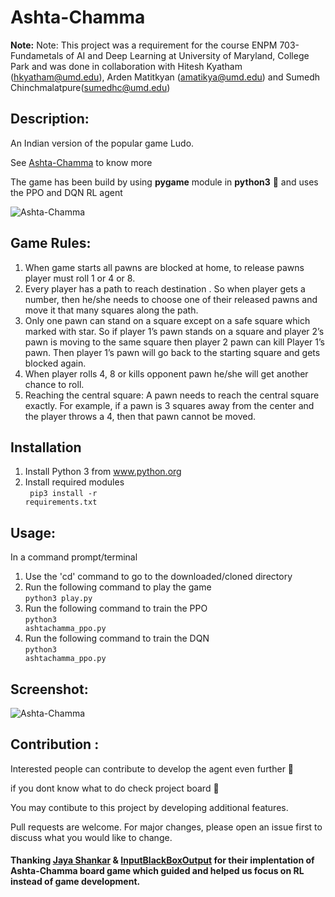 # Ashta-Chamma 
**Note:** Note: This project was a requirement for the course ENPM 703- Fundametals of AI and Deep Learning at University of Maryland, College Park and was done in collaboration with Hitesh Kyatham (hkyatham@umd.edu), Arden Matitkyan (amatikya@umd.edu) and Sumedh Chinchmalatpure(sumedhc@umd.edu)

## Description: 
An Indian version of the popular game Ludo. 

See [Ashta-Chamma](https://wiki2.org/en/Ashta_Chamma_(board_game)) to know more

The game has been build by using **pygame** module in **python3** 🐍 and uses the PPO and DQN RL agent

![Ashta-Chamma](/assets/screenshot/Ashta-Chamma.gif)

## Game Rules:

1. When game starts all pawns are blocked at home, to release pawns player must roll 1 or 4 or 8.
1. Every player has a path to reach destination . So when player gets a number, then he/she needs to choose one of their released pawns and move it that many squares along the path.
1. Only one pawn can stand on a square except on a safe square which marked with star. So if player 1’s pawn stands on a square and player 2’s pawn is moving to the same square then player 2 pawn can kill Player 1’s pawn. Then player 1’s pawn will go back to the starting square and gets blocked again.
1. When player rolls 4, 8 or kills opponent pawn he/she will get another chance to roll.
1. Reaching the central square: A pawn needs to reach the central square exactly. For example, if a pawn is 3 squares away from the center and the player throws a 4, then that pawn cannot be moved.

## Installation
1. Install Python 3 from www.python.org
1. Install required modules <br>
<code> pip3 install -r requirements.txt </code>
   
## Usage:
In a command prompt/terminal

1. Use the 'cd' command to go to the downloaded/cloned directory
1. Run the following command to play the game<br>
<code>python3 play.py </code>
1. Run the following command to train the PPO<br>
<code>python3 ashtachamma_ppo.py </code>
1. Run the following command to train the DQN<br>
<code>python3 ashtachamma_ppo.py </code>
  
## Screenshot:
![Ashta-Chamma](/assets/screenshot/Ashta-Chamma.jpg)

## Contribution :
Interested people can contribute to develop the agent even further 🙌

if you dont know what to do check project board 🎯

You may contibute to this project by developing additional features.

Pull requests are welcome. For major changes, please open an issue first to discuss what you would like to change.
		
#### Thanking  [Jaya Shankar](https://github.com/jaya-shankar) & [InputBlackBoxOutput](https://github.com/InputBlackBoxOutput) for their implentation of Ashta-Chamma board game which guided and helped us focus on RL instead of game development.


